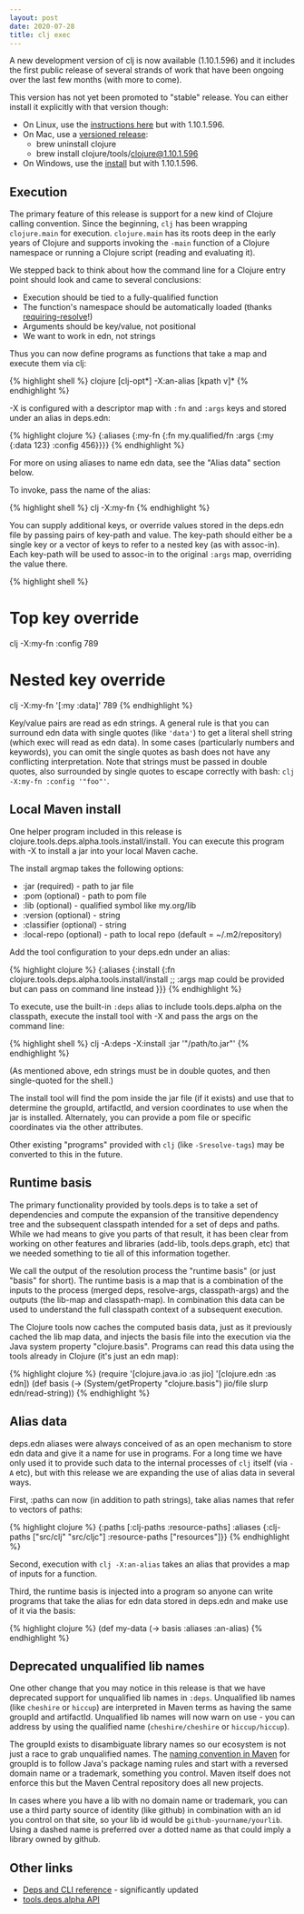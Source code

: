 ```yaml
---
layout: post
date: 2020-07-28
title: clj exec
---
```


A new development version of clj is now available (1.10.1.596) and it includes the first public release of several strands of work that have been ongoing over the last few months (with more to come).

This version has not yet been promoted to "stable" release. You can either install it explicitly with that version though:

* On Linux, use the [instructions here](https://clojure.org/guides/getting_started#_installation_on_linux) but with 1.10.1.596.
* On Mac, use a [versioned release](https://github.com/clojure/homebrew-tools#version-archive-tool-releases):
  * brew uninstall clojure
  * brew install clojure/tools/clojure@1.10.1.596
* On Windows, use the [install](https://github.com/clojure/tools.deps.alpha/wiki/clj-on-Windows#install) but with 1.10.1.596. 

## Execution

The primary feature of this release is support for a new kind of Clojure calling convention. Since the beginning, `clj` has been wrapping `clojure.main` for execution. `clojure.main` has its roots deep in the early years of Clojure and supports invoking the `-main` function of a Clojure namespace or running a Clojure script (reading and evaluating it).

We stepped back to think about how the command line for a Clojure entry point should look and came to several conclusions:

* Execution should be tied to a fully-qualified function
* The function's namespace should be automatically loaded (thanks [requiring-resolve](https://clojure.github.io/clojure/clojure.core-api.html#clojure.core/requiring-resolve)!)
* Arguments should be key/value, not positional
* We want to work in edn, not strings

Thus you can now define programs as functions that take a map and execute them via clj:

{% highlight shell %}
clojure [clj-opt*] -X:an-alias [kpath v]*
{% endhighlight %}

-X is configured with a descriptor map with `:fn` and `:args` keys and stored under an alias in deps.edn:

{% highlight clojure %}
{:aliases
 {:my-fn
  {:fn my.qualified/fn
   :args {:my {:data 123}
          :config 456}}}}
{% endhighlight %}

For more on using aliases to name edn data, see the "Alias data" section below.

To invoke, pass the name of the alias:

{% highlight shell %}
clj -X:my-fn
{% endhighlight %}

You can supply additional keys, or override values stored in the deps.edn file by passing pairs of key-path and value. The key-path should either be a single key or a vector of keys to refer to a nested key (as with assoc-in). Each key-path will be used to assoc-in to the original `:args` map, overriding the value there.

{% highlight shell %}
# Top key override
clj -X:my-fn :config 789

# Nested key override
clj -X:my-fn '[:my :data]' 789
{% endhighlight %}

Key/value pairs are read as edn strings. A general rule is that you can surround edn data with single quotes (like `'data'`) to get a literal shell string (which exec will read as edn data). In some cases (particularly numbers and keywords), you can omit the single quotes as bash does not have any conflicting interpretation. Note that strings must be passed in double quotes, also surrounded by single quotes to escape correctly with bash: `clj -X:my-fn :config '"foo"'`.

## Local Maven install

One helper program included in this release is clojure.tools.deps.alpha.tools.install/install. You can execute this program with -X to install a jar into your local Maven cache.

The install argmap takes the following options:

* :jar (required) - path to jar file
* :pom (optional) - path to pom file
* :lib (optional) - qualified symbol like my.org/lib
* :version (optional) - string
* :classifier (optional) - string
* :local-repo (optional) - path to local repo (default = ~/.m2/repository)

Add the tool configuration to your deps.edn under an alias:

{% highlight clojure %}
{:aliases
 {:install
  {:fn clojure.tools.deps.alpha.tools.install/install
  ;; :args map could be provided but can pass on command line instead
  }}}
{% endhighlight %}

To execute, use the built-in `:deps` alias to include tools.deps.alpha on the classpath, execute the install tool with -X and pass the args on the command line:

{% highlight shell %}
clj -A:deps -X:install :jar '"/path/to.jar"'
{% endhighlight %}

(As mentioned above, edn strings must be in double quotes, and then single-quoted for the shell.)

The install tool will find the pom inside the jar file (if it exists) and use that to determine the groupId, artifactId, and version coordinates to use when the jar is installed. Alternately, you can provide a pom file or specific coordinates via the other attributes.

Other existing "programs" provided with `clj` (like `-Sresolve-tags`) may be converted to this in the future. 

## Runtime basis

The primary functionality provided by tools.deps is to take a set of dependencies and compute the expansion of the transitive dependency tree and the subsequent classpath intended for a set of deps and paths. While we had means to give you parts of that result, it has been clear from working on other features and libraries (add-lib, tools.deps.graph, etc) that we needed something to tie all of this information together.

We call the output of the resolution process the "runtime basis" (or just "basis" for short). The runtime basis is a map that is a combination of the inputs to the process (merged deps, resolve-args, classpath-args) and the outputs (the lib-map and classpath-map). In combination this data can be used to understand the full classpath context of a subsequent execution.

The Clojure tools now caches the computed basis data, just as it previously cached the lib map data, and injects the basis file into the execution via the Java system property "clojure.basis". Programs can read this data using the tools already in Clojure (it's just an edn map):

{% highlight clojure %}
(require '[clojure.java.io :as jio] '[clojure.edn :as edn])
(def basis (-> (System/getProperty "clojure.basis") 
               jio/file
               slurp
               edn/read-string))
{% endhighlight %}

## Alias data

deps.edn aliases were always conceived of as an open mechanism to store edn data and give it a name for use in programs. For a long time we have only used it to provide such data to the internal processes of `clj` itself (via `-A` etc), but with this release we are expanding the use of alias data in several ways.

First, :paths can now (in addition to path strings), take alias names that refer to vectors of paths:

{% highlight clojure %}
{:paths [:clj-paths :resource-paths]
 :aliases
 {:clj-paths ["src/clj" "src/cljc"]
  :resource-paths ["resources"]}}
{% endhighlight %}

Second, execution with `clj -X:an-alias` takes an alias that provides a map of inputs for a function.

Third, the runtime basis is injected into a program so anyone can write programs that take the alias for edn data stored in deps.edn and make use of it via the basis:

{% highlight clojure %}
(def my-data (-> basis :aliases :an-alias)
{% endhighlight %}

## Deprecated unqualified lib names

One other change that you may notice in this release is that we have deprecated support for unqualified lib names in `:deps`. Unqualified lib names (like `cheshire` or `hiccup`) are interpreted in Maven terms as having the same groupId and artifactId. Unqualified lib names will now warn on use - you can address by using the qualified name (`cheshire/cheshire` or `hiccup/hiccup`).

The groupId exists to disambiguate library names so our ecosystem is not just a race to grab unqualified names. The [naming convention in Maven](https://maven.apache.org/guides/mini/guide-naming-conventions.html) for groupId is to follow Java's package naming rules and start with a reversed domain name or a trademark, something you control. Maven itself does not enforce this but the Maven Central repository does all new projects.

In cases where you have a lib with no domain name or trademark, you can use a third party source of identity (like github) in combination with an id you control on that site, so your lib id would be `github-yourname/yourlib`. Using a dashed name is preferred over a dotted name as that could imply a library owned by github.

## Other links

* [Deps and CLI reference](https://clojure.org/reference/deps_and_cli) - significantly updated
* [tools.deps.alpha API](https://clojure.github.io/tools.deps.alpha/)
